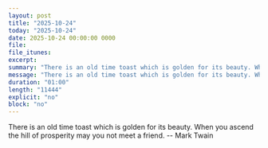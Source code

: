 ```yaml
---
layout: post
title: "2025-10-24"
today: "2025-10-24"
date: 2025-10-24 00:00:00 0000
file:
file_itunes:
excerpt:
summary: "There is an old time toast which is golden for its beauty. When you ascend the hill of prosperity may you not meet a friend. -- Mark Twain"
message: "There is an old time toast which is golden for its beauty. When you ascend the hill of prosperity may you not meet a friend. -- Mark Twain"
duration: "01:00"
length: "11444"
explicit: "no"
block: "no"
---
```

There is an old time toast which is golden for its beauty. When you ascend the hill of prosperity may you not meet a friend. -- Mark Twain


